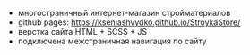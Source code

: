 * многостраничный интернет-магазин стройматериалов
* github pages: https://kseniashvydko.github.io/StroykaStore/
* верстка сайта HTML + SCSS + JS
* подключена межстраничная навигация по сайту

